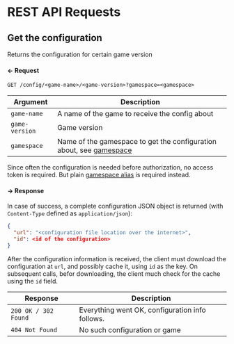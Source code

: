 
# REST API Requests

## Get the configuration

Returns the configuration for certain game version

#### ← Request

```rest
GET /config/<game-name>/<game-version>?gamespace=<gamespace>
```

| Argument         | Description                                                              |
|------------------|--------------------------------------------------------------------------|
| `game-name`      | A name of the game to receive the config about                           |
| `game-version`   | Game version                                                             |
| `gamespace`      | Name of the gamespace to get the configuration about, see <a href="https://github.com/anthill-platform/anthill-login#gamespace">gamespace</a> |

Since often the configuration is needed before authorization, no access token is required. 
But plain <a href="https://github.com/anthill-platform/anthill-login/blob/master/doc/API.md#authenticate">gamespace alias</a> is required instead.

#### → Response

In case of success, a complete configuration JSON object is returned 
(with `Content-Type` defined as `application/json`):
```json
{
  "url": "<configuration file location over the internet>", 
  "id": <id of the configuration>
}
```

After the configuration information is received, the client must download the configuration at `url`,
and possibly cache it, using `id` as the key. On subsequent calls, befor downloading, the client much check for the
cache using the `id` field.

| Response             | Description                                          |
|----------------------|------------------------------------------------------|
| `200 OK / 302 Found` | Everything went OK, configuration info follows.           |
| `404 Not Found`      | No such configuration or game                        |

